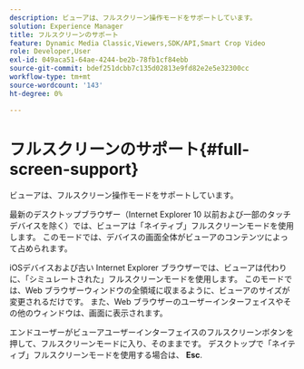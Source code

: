 ```yaml
---
description: ビューアは、フルスクリーン操作モードをサポートしています。
solution: Experience Manager
title: フルスクリーンのサポート
feature: Dynamic Media Classic,Viewers,SDK/API,Smart Crop Video
role: Developer,User
exl-id: 049aca51-64ae-4244-be2b-78fb1cf84ebb
source-git-commit: bdef251dcbb7c135d02813e9fd82e2e5e32300cc
workflow-type: tm+mt
source-wordcount: '143'
ht-degree: 0%

---
```


# フルスクリーンのサポート{#full-screen-support}

ビューアは、フルスクリーン操作モードをサポートしています。

最新のデスクトップブラウザー（Internet Explorer 10 以前および一部のタッチデバイスを除く）では、ビューアは「ネイティブ」フルスクリーンモードを使用します。 このモードでは、デバイスの画面全体がビューアのコンテンツによって占められます。

iOSデバイスおよび古い Internet Explorer ブラウザーでは、ビューアは代わりに、「シミュレートされた」フルスクリーンモードを使用します。 このモードでは、Web ブラウザーウィンドウの全領域に収まるように、ビューアのサイズが変更されるだけです。 また、Web ブラウザーのユーザーインターフェイスやその他のウィンドウは、画面に表示されます。

エンドユーザーがビューアユーザーインターフェイスのフルスクリーンボタンを押して、フルスクリーンモードに入り、そのままです。 デスクトップで「ネイティブ」フルスクリーンモードを使用する場合は、 **Esc**.
